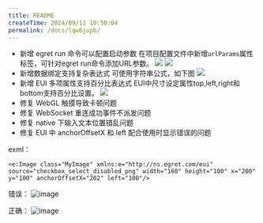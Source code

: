 ```yaml
---
title: README
createTime: 2024/09/11 10:50:04
permalink: /docs/lqw6jupb/
---
```

* 新增 egret run 命令可以配置启动参数
在项目配置文件中新增`urlParams`属性标签，可针对egret run命令添加URL参数。
![](57a83048c27c7.png)
![](57a83048d0417.png) 
* 新增数据绑定支持复杂表达式
可使用字符串公式，如下图
![](57a83048e00cd.png)
* 新增 EUI 多项属性支持百分比表达式
EUI中尺寸设定属性top,left,right和bottom支持百分比设置。
![](57a83048efc18.png)
* 修复 WebGL 触摸导致卡顿问题
* 修复 WebSocket 重连成功事件不派发问题
* 修复 native 下输入文本位置错乱问题
* 修复 EUI 中 anchorOffsetX 和 left 配合使用时显示错误的问题

exml：
~~~
<e:Image class="MyImage" xmlns:e="http://ns.egret.com/eui" source="checkbox_select_disabled_png" width="160" height="100" x="200" y="100" anchorOffsetX="202" left="100"/>
~~~

错误：
![image](ui_314.png)

正确：
![image](ui_316.png)